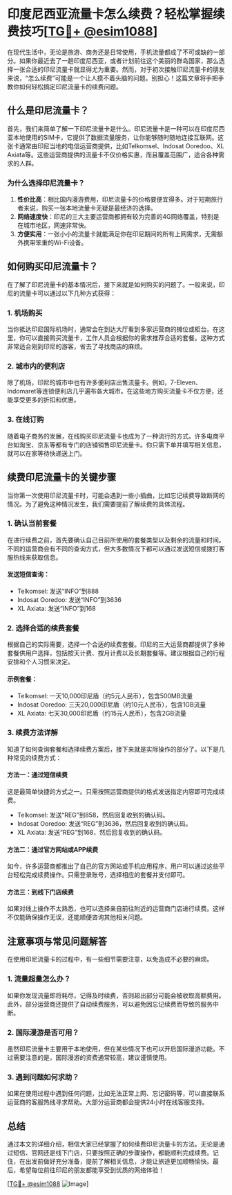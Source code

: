 # 印度尼西亚流量卡怎么续费？轻松掌握续费技巧[[TG💪+ @esim1088](https://t.me/s/esim1088)]

在现代生活中，无论是旅游、商务还是日常使用，手机流量都成了不可或缺的一部分。如果你最近去了一趟印度尼西亚，或者计划前往这个美丽的群岛国家，那么选择一张合适的印尼流量卡就显得尤为重要。然而，对于初次接触印尼流量卡的朋友来说，“怎么续费”可能是一个让人摸不着头脑的问题。别担心！这篇文章将手把手教你如何轻松搞定印尼流量卡的续费问题。

## 什么是印尼流量卡？

首先，我们来简单了解一下印尼流量卡是什么。印尼流量卡是一种可以在印度尼西亚本地使用的SIM卡，它提供了数据流量服务，让你能够随时随地连接互联网。这张卡通常由印尼当地的电信运营商提供，比如Telkomsel、Indosat Ooredoo、XL Axiata等。这些运营商提供的流量卡不仅价格实惠，而且覆盖范围广，适合各种需求的人群。

### 为什么选择印尼流量卡？

1. **性价比高**：相比国内漫游费用，印尼流量卡的价格要便宜得多。对于短期旅行者来说，购买一张本地流量卡无疑是最经济的选择。
2. **网络速度快**：印尼的三大主要运营商都拥有较为完善的4G网络覆盖，特别是在城市地区，网速非常快。
3. **方便实用**：一张小小的流量卡就能满足你在印尼期间的所有上网需求，无需额外携带笨重的Wi-Fi设备。

## 如何购买印尼流量卡？

在了解了印尼流量卡的基本情况后，接下来就是如何购买的问题了。一般来说，印尼的流量卡可以通过以下几种方式获得：

### 1. 机场购买

当你抵达印尼国际机场时，通常会在到达大厅看到多家运营商的摊位或柜台。在这里，你可以直接购买流量卡，工作人员会根据你的需求推荐合适的套餐。这种方式非常适合刚到印尼的游客，省去了寻找商店的麻烦。

### 2. 城市内的便利店

除了机场，印尼的城市中也有许多便利店出售流量卡。例如，7-Eleven、Indomaret等连锁便利店几乎遍布各大城市。在这些地方购买流量卡不仅方便，还能享受更多的折扣和优惠。

### 3. 在线订购

随着电子商务的发展，在线购买印尼流量卡也成为了一种流行的方式。许多电商平台如淘宝、京东等都有专门的店铺销售印尼流量卡。你只需下单并填写相关信息，就可以在家等待快递送上门。

## 续费印尼流量卡的关键步骤

当你第一次使用印尼流量卡时，可能会遇到一些小插曲，比如忘记续费导致断网的情况。为了避免这种情况发生，我们需要提前了解续费的具体流程。

### 1. 确认当前套餐

在进行续费之前，首先要确认自己目前所使用的套餐类型以及剩余的流量和时间。不同的运营商会有不同的查询方式，但大多数情况下都可以通过发送短信或拨打客服热线来获取信息。

#### 发送短信查询：
- Telkomsel: 发送“INFO”到888
- Indosat Ooredoo: 发送“INFO”到3636
- XL Axiata: 发送“INFO”到168

### 2. 选择合适的续费套餐

根据自己的实际需要，选择一个合适的续费套餐。印尼的三大运营商都提供了多种套餐供用户选择，包括按天计费、按月计费以及长期套餐等。建议根据自己的行程安排和个人习惯来决定。

#### 示例套餐：
- Telkomsel: 一天10,000印尼盾（约5元人民币），包含500MB流量
- Indosat Ooredoo: 三天20,000印尼盾（约10元人民币），包含1GB流量
- XL Axiata: 七天30,000印尼盾（约15元人民币），包含2GB流量

### 3. 续费方法详解

知道了如何查询套餐和选择续费方案后，接下来就是实际操作的部分了。以下是几种常见的续费方式：

#### 方法一：通过短信续费
这是最简单快捷的方式之一。只需按照运营商提供的格式发送指定内容即可完成续费。

- Telkomsel: 发送“REG”到858，然后回复收到的确认码。
- Indosat Ooredoo: 发送“REG”到3636，然后回复收到的确认码。
- XL Axiata: 发送“REG”到168，然后回复收到的确认码。

#### 方法二：通过官方网站或APP续费
如今，许多运营商都推出了自己的官方网站或手机应用程序，用户可以通过这些平台轻松完成续费操作。只需登录账号，选择相应的套餐并支付即可。

#### 方法三：到线下门店续费
如果对线上操作不太熟悉，也可以选择亲自前往附近的运营商门店进行续费。这样不仅能确保操作无误，还能顺便咨询其他相关问题。

## 注意事项与常见问题解答

在使用印尼流量卡的过程中，有一些细节需要注意，以免造成不必要的麻烦。

### 1. 流量超量怎么办？
如果你发现流量即将耗尽，记得及时续费，否则超出部分可能会被收取高额费用。此外，部分运营商还提供了自动续费服务，可以避免因忘记续费而导致的服务中断。

### 2. 国际漫游是否可用？
虽然印尼流量卡主要用于本地使用，但在某些情况下也可以开启国际漫游功能。不过需要注意的是，国际漫游的资费通常较高，建议谨慎使用。

### 3. 遇到问题如何求助？
如果在使用过程中遇到任何问题，比如无法正常上网、忘记密码等，可以直接联系运营商的客服热线寻求帮助。大部分运营商都会提供24小时在线客服支持。

## 总结

通过本文的详细介绍，相信大家已经掌握了如何续费印尼流量卡的方法。无论是通过短信、官网还是线下门店，只要按照正确的步骤操作，都能顺利完成续费。记住，在出发前做好充分准备，提前了解相关信息，才能让旅途更加顺畅愉快。最后，希望每位前往印尼的朋友都能享受到优质的网络体验！

[[TG💪+ @esim1088](https://t.me/s/esim1088) ![Image](https://i.postimg.cc/4NQfJmqS/Snipaste-2025-05-13-00-14-12.png)]